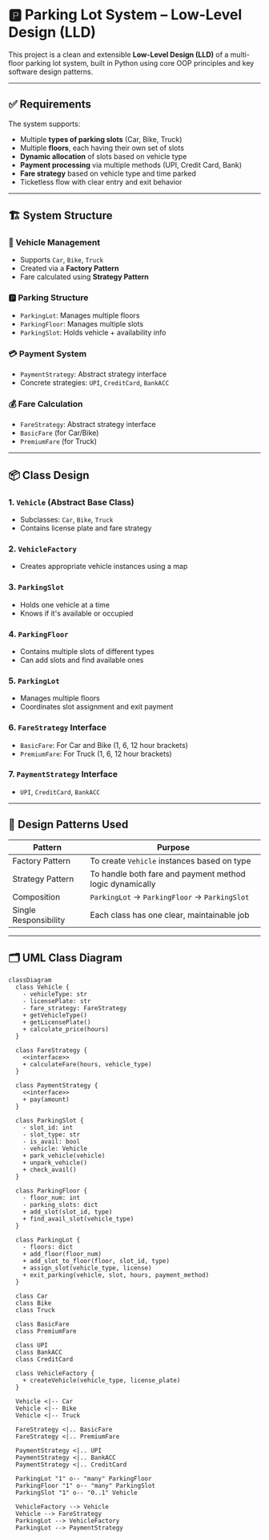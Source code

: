 # 🅿️ Parking Lot System – Low-Level Design (LLD)

This project is a clean and extensible **Low-Level Design (LLD)** of a multi-floor parking lot system, built in Python using core OOP principles and key software design patterns.

---

## ✅ Requirements

The system supports:

- Multiple **types of parking slots** (Car, Bike, Truck)
- Multiple **floors**, each having their own set of slots
- **Dynamic allocation** of slots based on vehicle type
- **Payment processing** via multiple methods (UPI, Credit Card, Bank)
- **Fare strategy** based on vehicle type and time parked
- Ticketless flow with clear entry and exit behavior

---

## 🏗️ System Structure

### 🚙 Vehicle Management
- Supports `Car`, `Bike`, `Truck`
- Created via a **Factory Pattern**
- Fare calculated using **Strategy Pattern**

### 🅿️ Parking Structure
- `ParkingLot`: Manages multiple floors
- `ParkingFloor`: Manages multiple slots
- `ParkingSlot`: Holds vehicle + availability info

### 💳 Payment System
- `PaymentStrategy`: Abstract strategy interface
- Concrete strategies: `UPI`, `CreditCard`, `BankACC`

### 💰 Fare Calculation
- `FareStrategy`: Abstract strategy interface
- `BasicFare` (for Car/Bike)
- `PremiumFare` (for Truck)

---

## 📦 Class Design

### 1. `Vehicle` (Abstract Base Class)
- Subclasses: `Car`, `Bike`, `Truck`
- Contains license plate and fare strategy

### 2. `VehicleFactory`
- Creates appropriate vehicle instances using a map

### 3. `ParkingSlot`
- Holds one vehicle at a time
- Knows if it's available or occupied

### 4. `ParkingFloor`
- Contains multiple slots of different types
- Can add slots and find available ones

### 5. `ParkingLot`
- Manages multiple floors
- Coordinates slot assignment and exit payment

### 6. `FareStrategy` Interface
- `BasicFare`: For Car and Bike (1, 6, 12 hour brackets)
- `PremiumFare`: For Truck (1, 6, 12 hour brackets)

### 7. `PaymentStrategy` Interface
- `UPI`, `CreditCard`, `BankACC`

---

## 🔁 Design Patterns Used

| Pattern            | Purpose                                                       |
|--------------------|---------------------------------------------------------------|
| Factory Pattern     | To create `Vehicle` instances based on type                  |
| Strategy Pattern    | To handle both fare and payment method logic dynamically     |
| Composition         | `ParkingLot` → `ParkingFloor` → `ParkingSlot`                |
| Single Responsibility | Each class has one clear, maintainable job                 |

---

## 🗂️ UML Class Diagram

```mermaid
classDiagram
  class Vehicle {
    - vehicleType: str
    - licensePlate: str
    - fare_strategy: FareStrategy
    + getVehicleType()
    + getLicensePlate()
    + calculate_price(hours)
  }

  class FareStrategy {
    <<interface>>
    + calculateFare(hours, vehicle_type)
  }

  class PaymentStrategy {
    <<interface>>
    + pay(amount)
  }

  class ParkingSlot {
    - slot_id: int
    - slot_type: str
    - is_avail: bool
    - vehicle: Vehicle
    + park_vehicle(vehicle)
    + unpark_vehicle()
    + check_avail()
  }

  class ParkingFloor {
    - floor_num: int
    - parking_slots: dict
    + add_slot(slot_id, type)
    + find_avail_slot(vehicle_type)
  }

  class ParkingLot {
    - floors: dict
    + add_floor(floor_num)
    + add_slot_to_floor(floor, slot_id, type)
    + assign_slot(vehicle_type, license)
    + exit_parking(vehicle, slot, hours, payment_method)
  }

  class Car
  class Bike
  class Truck

  class BasicFare
  class PremiumFare

  class UPI
  class BankACC
  class CreditCard

  class VehicleFactory {
    + createVehicle(vehicle_type, license_plate)
  }

  Vehicle <|-- Car
  Vehicle <|-- Bike
  Vehicle <|-- Truck

  FareStrategy <|.. BasicFare
  FareStrategy <|.. PremiumFare

  PaymentStrategy <|.. UPI
  PaymentStrategy <|.. BankACC
  PaymentStrategy <|.. CreditCard

  ParkingLot "1" o-- "many" ParkingFloor
  ParkingFloor "1" o-- "many" ParkingSlot
  ParkingSlot "1" o-- "0..1" Vehicle

  VehicleFactory --> Vehicle
  Vehicle --> FareStrategy
  ParkingLot --> VehicleFactory
  ParkingLot --> PaymentStrategy
